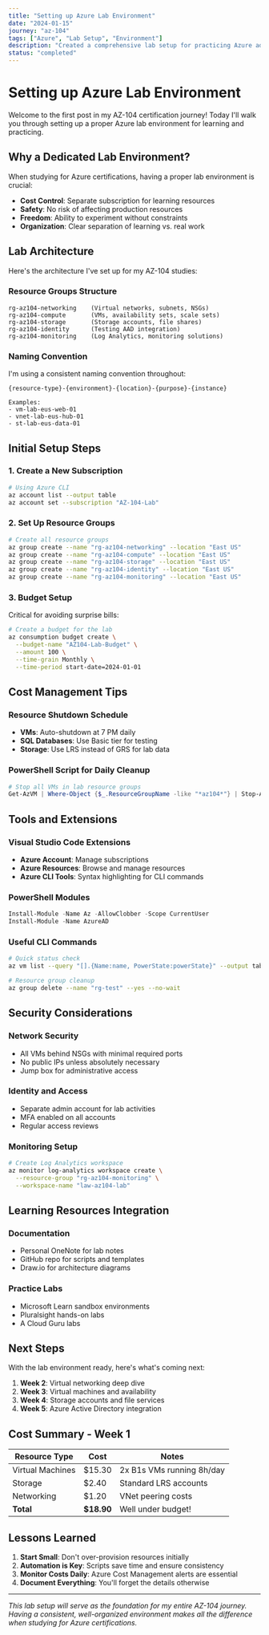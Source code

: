 ```yaml
---
title: "Setting up Azure Lab Environment"
date: "2024-01-15"
journey: "az-104"
tags: ["Azure", "Lab Setup", "Environment"]
description: "Created a comprehensive lab setup for practicing Azure administration tasks."
status: "completed"
---
```


# Setting up Azure Lab Environment

Welcome to the first post in my AZ-104 certification journey! Today I'll walk you through setting up a proper Azure lab environment for learning and practicing.

## Why a Dedicated Lab Environment?

When studying for Azure certifications, having a proper lab environment is crucial:

- **Cost Control**: Separate subscription for learning resources
- **Safety**: No risk of affecting production resources
- **Freedom**: Ability to experiment without constraints
- **Organization**: Clear separation of learning vs. real work

## Lab Architecture

Here's the architecture I've set up for my AZ-104 studies:

### Resource Groups Structure
```
rg-az104-networking    (Virtual networks, subnets, NSGs)
rg-az104-compute       (VMs, availability sets, scale sets)
rg-az104-storage       (Storage accounts, file shares)
rg-az104-identity      (Testing AAD integration)
rg-az104-monitoring    (Log Analytics, monitoring solutions)
```

### Naming Convention
I'm using a consistent naming convention throughout:

```
{resource-type}-{environment}-{location}-{purpose}-{instance}

Examples:
- vm-lab-eus-web-01
- vnet-lab-eus-hub-01
- st-lab-eus-data-01
```

## Initial Setup Steps

### 1. Create a New Subscription
```bash
# Using Azure CLI
az account list --output table
az account set --subscription "AZ-104-Lab"
```

### 2. Set Up Resource Groups
```bash
# Create all resource groups
az group create --name "rg-az104-networking" --location "East US"
az group create --name "rg-az104-compute" --location "East US"
az group create --name "rg-az104-storage" --location "East US"
az group create --name "rg-az104-identity" --location "East US"
az group create --name "rg-az104-monitoring" --location "East US"
```

### 3. Budget Setup
Critical for avoiding surprise bills:

```bash
# Create a budget for the lab
az consumption budget create \
  --budget-name "AZ104-Lab-Budget" \
  --amount 100 \
  --time-grain Monthly \
  --time-period start-date=2024-01-01
```

## Cost Management Tips

### Resource Shutdown Schedule
- **VMs**: Auto-shutdown at 7 PM daily
- **SQL Databases**: Use Basic tier for testing
- **Storage**: Use LRS instead of GRS for lab data

### PowerShell Script for Daily Cleanup
```powershell
# Stop all VMs in lab resource groups
Get-AzVM | Where-Object {$_.ResourceGroupName -like "*az104*"} | Stop-AzVM -Force
```

## Tools and Extensions

### Visual Studio Code Extensions
- **Azure Account**: Manage subscriptions
- **Azure Resources**: Browse and manage resources
- **Azure CLI Tools**: Syntax highlighting for CLI commands

### PowerShell Modules
```powershell
Install-Module -Name Az -AllowClobber -Scope CurrentUser
Install-Module -Name AzureAD
```

### Useful CLI Commands
```bash
# Quick status check
az vm list --query "[].{Name:name, PowerState:powerState}" --output table

# Resource group cleanup
az group delete --name "rg-test" --yes --no-wait
```

## Security Considerations

### Network Security
- All VMs behind NSGs with minimal required ports
- No public IPs unless absolutely necessary
- Jump box for administrative access

### Identity and Access
- Separate admin account for lab activities
- MFA enabled on all accounts
- Regular access reviews

### Monitoring Setup
```bash
# Create Log Analytics workspace
az monitor log-analytics workspace create \
  --resource-group "rg-az104-monitoring" \
  --workspace-name "law-az104-lab"
```

## Learning Resources Integration

### Documentation
- Personal OneNote for lab notes
- GitHub repo for scripts and templates
- Draw.io for architecture diagrams

### Practice Labs
- Microsoft Learn sandbox environments
- Pluralsight hands-on labs
- A Cloud Guru labs

## Next Steps

With the lab environment ready, here's what's coming next:

1. **Week 2**: Virtual networking deep dive
2. **Week 3**: Virtual machines and availability
3. **Week 4**: Storage accounts and file services
4. **Week 5**: Azure Active Directory integration

## Cost Summary - Week 1

| Resource Type | Cost | Notes |
|---------------|------|-------|
| Virtual Machines | $15.30 | 2x B1s VMs running 8h/day |
| Storage | $2.40 | Standard LRS accounts |
| Networking | $1.20 | VNet peering costs |
| **Total** | **$18.90** | Well under budget! |

## Lessons Learned

1. **Start Small**: Don't over-provision resources initially
2. **Automation is Key**: Scripts save time and ensure consistency
3. **Monitor Costs Daily**: Azure Cost Management alerts are essential
4. **Document Everything**: You'll forget the details otherwise

---

*This lab setup will serve as the foundation for my entire AZ-104 journey. Having a consistent, well-organized environment makes all the difference when studying for Azure certifications.*
